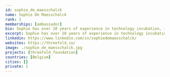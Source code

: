```yaml
---
id: sophie_de_maesschalck
name: Sophie De Maesschalck
rank: 1
memberships: [ambassador]
bio: Sophie has over 10 years of experience in technology incubation, international financing and mergers and acquisitions. Besides working for ThreeFold Foundation, she is a partner and group CFO at Incubaid, one of the most disruptive incubators in the tech scene that has supported a portfolio of over 15 start-ups and successfully exited 6 companies to large, international corporations as Western Digital and Oracle. Sophie holds an MSc and PhD in Electrotechnical engineering from Ghent University (Belgium) and an MBA from Vlerick Business School (Belgium). Prior to working at ThreeFold, she held positions at Bain & Company, the management consultancy and Proximus, the leading Belgian mobile operator. ThreeFold could quite possibly change the world as we know it, and I am proud to be a pard of it.
excerpt: Sophie has over 10 years of experience in technology incubation, international financing and mergers and acquisitions.
linkedin: https://www.linkedin.com/in/sophiedemaesschalck/
websites: https://threefold.io/
image: ./sophie_de_maesschalck.jpg
projects: [threefold_foundation]
countries: [Belgium]
cities: []
private: 1
---
```

